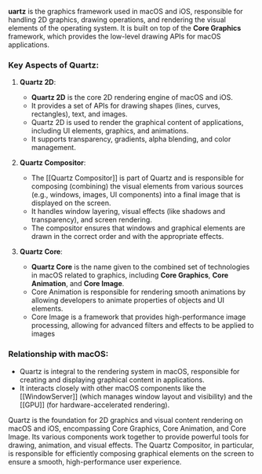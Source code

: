 **uartz** is the graphics framework used in macOS and iOS, responsible for handling 2D graphics, drawing operations, and rendering the visual elements of the operating system. It is built on top of the **Core Graphics** framework, which provides the low-level drawing APIs for macOS applications.

### Key Aspects of Quartz:

1. **Quartz 2D**:
    
    - **Quartz 2D** is the core 2D rendering engine of macOS and iOS.
    - It provides a set of APIs for drawing shapes (lines, curves, rectangles), text, and images.
    - Quartz 2D is used to render the graphical content of applications, including UI elements, graphics, and animations.
    - It supports transparency, gradients, alpha blending, and color management.
2. **Quartz Compositor**:
    
    - The [[Quartz Compositor]] is part of Quartz and is responsible for composing (combining) the visual elements from various sources (e.g., windows, images, UI components) into a final image that is displayed on the screen.
    - It handles window layering, visual effects (like shadows and transparency), and screen rendering.
    - The compositor ensures that windows and graphical elements are drawn in the correct order and with the appropriate effects.
3. **Quartz Core**:
    
    - **Quartz Core** is the name given to the combined set of technologies in macOS related to graphics, including **Core Graphics**, **Core Animation**, and **Core Image**.
    - Core Animation is responsible for rendering smooth animations by allowing developers to animate properties of objects and UI elements.
    - Core Image is a framework that provides high-performance image processing, allowing for advanced filters and effects to be applied to images
### Relationship with macOS:

- Quartz is integral to the rendering system in macOS, responsible for creating and displaying graphical content in applications.
- It interacts closely with other macOS components like the [[WindowServer]] (which manages window layout and visibility) and the [[GPU]] (for hardware-accelerated rendering).

Quartz is the foundation for 2D graphics and visual content rendering on macOS and iOS, encompassing Core Graphics, Core Animation, and Core Image. Its various components work together to provide powerful tools for drawing, animation, and visual effects. The Quartz Compositor, in particular, is responsible for efficiently composing graphical elements on the screen to ensure a smooth, high-performance user experience.